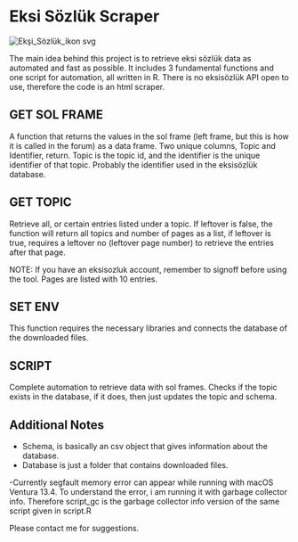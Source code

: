 # Eksi Sözlük Scraper



![Ekşi_Sözlük_ikon svg](https://github.com/welkiej7/eksiscraper/assets/94485797/5626c533-2150-4c98-b63c-5d29829b477d)

The main idea behind this project is to retrieve eksi sözlük data as automated and fast as possible.  It includes 3 fundamental functions and one script for automation, all written in R. There is no eksisözlük API open to use, therefore the code is an html scraper. 


## GET SOL FRAME

A function that returns the values in the sol frame (left frame, but this is how it is called in the forum) as a data frame. Two unique columns, Topic and Identifier, return. Topic is the topic id, and the identifier is the unique identifier of that topic. Probably the identifier used in the eksisözlük database. 


## GET TOPIC

Retrieve all, or certain entries listed under a topic. If leftover is false, the function will return all topics and number of pages as a list, if leftover is true, requires a leftover no (leftover page number) to retrieve the entries after that page. 

NOTE: If you have an eksisozluk account, remember to signoff before using the tool. Pages are listed with 10 entries. 


## SET ENV

This function requires the necessary libraries and connects the database of the downloaded files. 


## SCRIPT

Complete automation to retrieve data with sol frames. Checks if the topic exists in the database, if it does, then just updates the topic and schema.


## Additional Notes

- Schema, is basically an csv object that gives information about the database. 
- Database is just a folder that contains downloaded files. 


-Currently segfault memory error can appear while running with macOS Ventura 13.4. To understand the error, i am running it with garbage collector info. Therefore script_gc is the garbage collector info version of the same script given in script.R





Please contact me for suggestions. 
